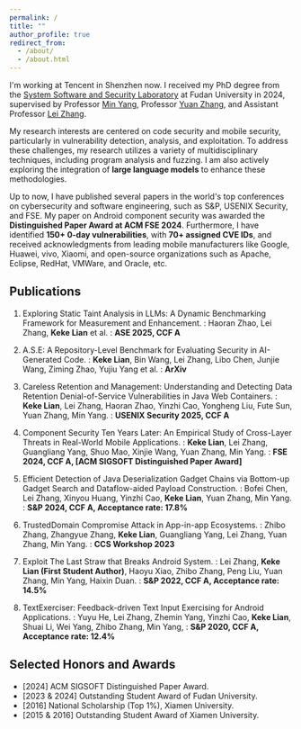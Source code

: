 ```yaml
---
permalink: /
title: ""
author_profile: true
redirect_from: 
  - /about/
  - /about.html
---
```

I'm working at Tencent in Shenzhen now. I received my PhD degree from the [System Software and Security Laboratory](https://secsys.fudan.edu.cn/) at Fudan University in 2024, supervised by Professor [Min Yang](https://secsys.fudan.edu.cn/members/faculty/ym/), Professor [Yuan Zhang](https://yuanxzhang.github.io/), and Assistant Professor [Lei Zhang](https://zxlfd.github.io/). 

<!-- I completed my Bachelor's degree from Xiamen University in 2018. -->

My research interests are centered on code security and mobile security, particularly in vulnerability detection, analysis, and exploitation. To address these challenges, my research utilizes a variety of multidisciplinary techniques, including program analysis and fuzzing. I am also actively exploring the integration of **large language models** to enhance these methodologies.

Up to now, I have published several papers in the world's top conferences on cybersecurity and software engineering, such as S&P, USENIX Security, and FSE. My paper on Android component security was awarded the **Distinguished Paper Award at ACM FSE 2024**.
Furthermore, I have identified **150+ 0-day vulnerabilities**, with **70+ assigned CVE IDs**, and received acknowledgments from leading mobile manufacturers like Google, Huawei, vivo, Xiaomi, and open-source organizations such as Apache, Eclipse, RedHat, VMWare, and Oracle, etc.

<!-- In the field of mobile security, I have received **acknowledgments and high-severity vulnerability recognitions from Google** and reported vulnerabilities to well-known mobile manufacturers such as **Huawei, vivo, and Xiaomi**. In the realm of open-source software, I have received **acknowledgments** from leading open-source project organizations, including **Apache, Eclipse, RedHat, VMWare, and Oracle**. -->

<!-- ## News
* [2025/01] One paper accepted by USENIX Security 2025! 
* [2024/06] Our paper received the **ACM SIGSOFT Distinguished Paper Award** at FSE 2024! -->


<!-- ## Background

* Fudan University &nbsp;(Ph.D. Candidate, Computer Science) &nbsp;&nbsp;&nbsp;&nbsp;&nbsp;&nbsp;&nbsp;&nbsp;&nbsp;&nbsp;&nbsp;&nbsp;&nbsp;&nbsp;&nbsp;&nbsp;&nbsp;&nbsp;&nbsp;&nbsp;&nbsp;&nbsp;&nbsp;&nbsp; 2018.09 - now
* Xiamen University (B.E. Software Engineering)    &nbsp;&nbsp;&nbsp;&nbsp;&nbsp;&nbsp;&nbsp;&nbsp;&nbsp;&nbsp;&nbsp;&nbsp;&nbsp;&nbsp;&nbsp;&nbsp;&nbsp;&nbsp;&nbsp;&nbsp;&nbsp;&nbsp;&nbsp;&nbsp;&nbsp;&nbsp;&nbsp;&nbsp;&nbsp;&nbsp;&nbsp;&nbsp;&nbsp;&nbsp;&nbsp;&nbsp;&nbsp;&nbsp;&nbsp;&nbsp;2014.09 - 2018.06 -->



## Publications

1. Exploring Static Taint Analysis in LLMs: A Dynamic Benchmarking Framework for Measurement and Enhancement.
  :    Haoran Zhao, Lei Zhang, **Keke Lian** et al.
  :    **ASE 2025, CCF A**


2. A.S.E: A Repository-Level Benchmark for Evaluating Security in AI-Generated Code.
  :    **Keke Lian**, Bin Wang, Lei Zhang, Libo Chen, Junjie Wang, Ziming Zhao, Yujiu Yang et al.
  :    **ArXiv**

2. Careless Retention and Management: Understanding and Detecting Data Retention Denial-of-Service Vulnerabilities in Java Web Containers.
  :    **Keke Lian**, Lei Zhang, Haoran Zhao, Yinzhi Cao, Yongheng Liu, Fute Sun, Yuan Zhang, Min Yang.
  :    **USENIX Security 2025, CCF A**


1. Component Security Ten Years Later: An Empirical Study of Cross-Layer Threats in Real-World Mobile Applications.
  :    **Keke Lian**, Lei Zhang, Guangliang Yang, Shuo Mao, Xinjie Wang, Yuan Zhang, Min Yang.
  :    **FSE 2024, CCF A, [ACM SIGSOFT Distinguished Paper Award]**


1. Efficient Detection of Java Deserialization Gadget Chains via Bottom-up Gadget Search and Dataflow-aided Payload Construction.
  :    Bofei Chen, Lei Zhang, Xinyou Huang, Yinzhi Cao, **Keke Lian**, Yuan Zhang, Min Yang.
  :    **S&P 2024, CCF A, Acceptance rate: 17.8%**


3. TrustedDomain Compromise Attack in App-in-app Ecosystems.
  :    Zhibo Zhang, Zhangyue Zhang, **Keke Lian**, Guangliang Yang, Lei Zhang, Yuan Zhang, Min Yang.
  :    **CCS Workshop 2023**


4. Exploit The Last Straw that Breaks Android System.
  :    Lei Zhang, **Keke Lian (First Student Author)**, Haoyu Xiao, Zhibo Zhang, Peng Liu, Yuan Zhang, Min Yang, Haixin Duan.
  :    **S&P 2022, CCF A, Acceptance rate: 14.5%**


5. TextExerciser: Feedback-driven Text Input Exercising for Android Applications.
  :    Yuyu He, Lei Zhang, Zhemin Yang, Yinzhi Cao, **Keke Lian**, Shuai Li, Wei Yang, Zhibo Zhang, Min Yang,
  :    **S&P 2020, CCF A, Acceptance rate: 12.4%**




## Selected Honors and Awards

* [2024] ACM SIGSOFT Distinguished Paper Award.
* [2023 & 2024] Outstanding Student Award of Fudan University.
* [2016] National Scholarship (Top 1%), Xiamen University.
* [2015 & 2016] Outstanding Student Award of Xiamen University.